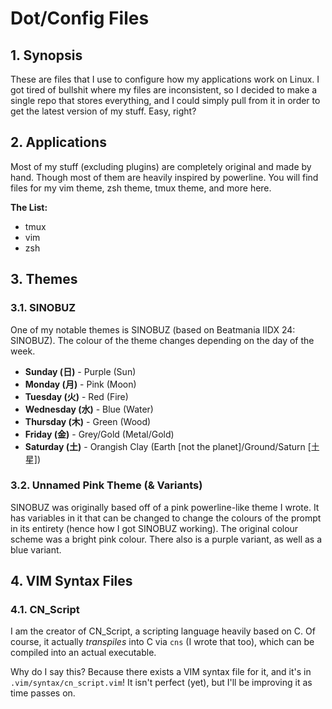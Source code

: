 # Dot/Config Files

## 1. Synopsis
These are files that I use to configure how my applications work on Linux.
I got tired of bullshit where my files are inconsistent, so I decided to make
a single repo that stores everything, and I could simply pull from it in order
to get the latest version of my stuff. Easy, right?

## 2. Applications
Most of my stuff (excluding plugins) are completely original and made by hand.
Though most of them are heavily inspired by powerline. You will find files for
my vim theme, zsh theme, tmux theme, and more here.

**The List:**
* tmux
* vim
* zsh

## 3. Themes
### 3.1. SINOBUZ
One of my notable themes is SINOBUZ (based on Beatmania IIDX 24: SINOBUZ). The
colour of the theme changes depending on the day of the week.
* **Sunday (日)** - Purple (Sun)
* **Monday (月)** - Pink (Moon)
* **Tuesday (火)** - Red (Fire)
* **Wednesday (水)** - Blue (Water)
* **Thursday (木)** - Green (Wood)
* **Friday (金)** - Grey/Gold (Metal/Gold)
* **Saturday (土)** - Orangish Clay (Earth [not the planet]/Ground/Saturn [土星])

### 3.2. Unnamed Pink Theme (& Variants)
SINOBUZ was originally based off of a pink powerline-like theme I wrote. It has
variables in it that can be changed to change the colours of the prompt in its
entirety (hence how I got SINOBUZ working). The original colour scheme was a
bright pink colour. There also is a purple variant, as well as a blue variant.

## 4. VIM Syntax Files
### 4.1. CN\_Script
I am the creator of CN\_Script, a scripting language heavily based on C. Of
course, it actually *transpiles* into C via `cns` (I wrote that too), which
can be compiled into an actual executable.

Why do I say this? Because there exists a VIM syntax file for it, and it's
in `.vim/syntax/cn_script.vim`! It isn't perfect (yet), but I'll be improving
it as time passes on.
